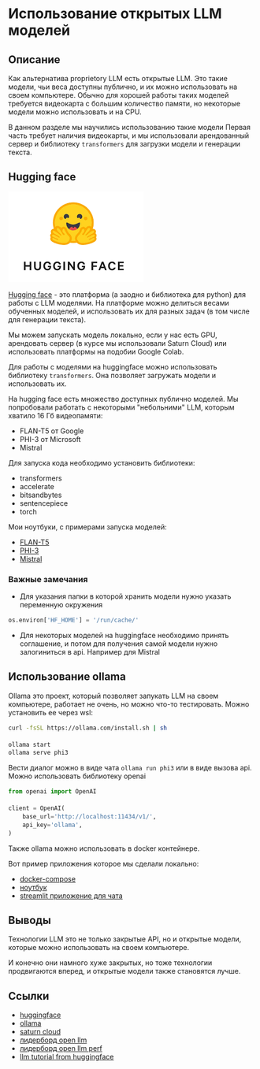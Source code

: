 # Использование открытых LLM моделей

## Описание
Как альтернатива proprietory LLM есть открытые LLM. Это такие модели, чьи веса доступны публично, и их можно использовать на своем компьютере.
Обычно для хорошей работы таких моделей требуется видеокарта с большим количество памяти, но некоторые модели можно использовать и на CPU.

В данном разделе мы научились использованию такие модели
Первая часть требует наличия видеокарты, и мы использовали арендованный сервер и библиотеку `transformers` для загрузки модели и генерации текста.

## Hugging face

![hugging face logo](images/img.png)

[Hugging face](https://huggingface.co/) - это платформа (а заодно и библиотека для python) для работы с LLM моделями. На платформе можно делиться весами обученных моделей, и использовать их для разных задач (в том числе для генерации текста).

Мы можем запускать модель локально, если у нас есть GPU, арендовать сервер (в курсе мы использовали Saturn Cloud) или использовать платформы на подобии Google Colab. 

Для работы с моделями на huggingface можно использовать библиотеку `transformers`. Она позволяет загружать модели и использовать их. 

На hugging face есть множество доступных публично моделей. Мы попробовали работать с некоторыми "небольними" LLM, которым хватило 16 Гб видеопамяти: 
- FLAN-T5 от Google
- PHI-3 от Microsoft
- Mistral 

Для запуска кода необходимо установить библиотеки:
* transformers
* accelerate
* bitsandbytes
* sentencepiece
* torch

Мои ноутбуки, с примерами запуска моделей:
* [FLAN-T5](<02-open-llm/1. FLAT T5.ipynb>)
* [PHI-3](<02-open-llm/2. PHI 3.ipynb>)
* [Mistral](<02-open-llm/3. Mistral.ipynb>)

### Важные замечания
* Для указания папки в которой хранить модели нужно указать переменную окружения
```python
os.environ['HF_HOME'] = '/run/cache/'
```
* Для некоторых моделей на huggingface необходимо принять соглашение, и потом для получения самой модели нужно залогиниться в api. Например для Mistral

## Использование ollama

Ollama это проект, который позволяет запукать LLM на своем компьютере, работает не очень, но можно что-то тестировать.
Можно установить ее через wsl:

```bash
curl -fsSL https://ollama.com/install.sh | sh

ollama start
ollama serve phi3
```

Вести диалог можно в виде чата `ollama run phi3` или в виде вызова api. Можно использовать библиотеку openai

```python
from openai import OpenAI

client = OpenAI(
    base_url='http://localhost:11434/v1/',
    api_key='ollama',
)

```

Также ollama можно использовать в docker контейнере. 

Вот пример приложения которое мы сделали локально:
* [docker-compose](docker-compose.yaml)
* [ноутбук](4.run-ollama-local.ipynb)
* [streamlit приложение для чата](qa_faq.py)


## Выводы

Технологии LLM это не только закрытые API, но и открытые модели, которые можно использовать на своем компьютере.

И конечно они намного хуже закрытых, но тоже технологии продвигаются вперед, и открытые модели также становятся лучше.

## Ссылки

* [huggingface](https://huggingface.co/)
* [ollama](https://ollama.com/)
* [saturn cloud](https://saturncloud.io/)
* [лидерборд open llm](https://huggingface.co/spaces/open-llm-leaderboard/open_llm_leaderboard)
* [лидерборд open llm perf](https://huggingface.co/spaces/optimum/llm-perf-leaderboard)
* [llm tutorial from huggingface](https://huggingface.co/docs/transformers/en/llm_tutorial)